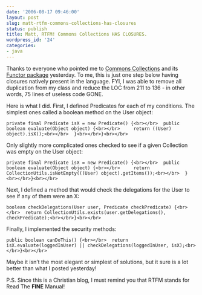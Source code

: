 ```yaml
---
date: '2006-08-17 09:46:00'
layout: post
slug: matt-rtfm-commons-collections-has-closures
status: publish
title: Matt, RTFM! Commons Collections HAS CLOSURES.
wordpress_id: '24'
categories:
- java
---
```


Thanks to everyone who pointed me to [Commons Collections](http://jakarta.apache.org/commons/collections/) and its [Functor package](http://jakarta.apache.org/commons/collections/api-release/org/apache/commons/collections/functors/package-summary.html) yesterday. To me, this is just one step below having closures natively present in the language. FYI, I was able to remove all duplication from my class and reduce the LOC from 211 to 136 - in other words, 75 lines of useless code GONE.

Here is what I did. First, I defined Predicates for each of my conditions. The simplest ones called a boolean method on the User object:
    
    private final Predicate isX = new Predicate() {<br></br>  public boolean evaluate(Object object) {<br></br>     return ((User) object).isX();<br></br>  }<br></br>}<br></br>

Only slightly more complicated ones checked to see if a given Collection was empty on the User object:
    
    private final Predicate isX = new Predicate() {<br></br>  public boolean evaluate(Object object) {<br></br>     return CollectionUtils.isNotEmpty(((User) object).getItems());<br></br>  }<br></br>}<br></br>

Next, I defined a method that would check the delegations for the User to see if any of them were an X:
    
    boolean checkDelegations(User user, Predicate checkPredicate) {<br></br>  return CollectionUtils.exists(user.getDelegations(), checkPredicate);<br></br>}<br></br>

Finally, I implemented the security methods:
    
    public boolean canDoThis() {<br></br>  return isX.evaluate(loggedInUser) || checkDelegations(loggedInUser, isX);<br></br>}<br></br>

Maybe it isn’t the most elegant or simplest of solutions, but it sure is a lot better than what I posted yesterday!

P.S. Since this is a Christian blog, I must remind you that RTFM stands for Read The **FINE** Manual! 

